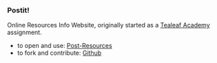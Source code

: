 ### Postit!

Online Resources Info Website, originally started as a [Tealeaf Academy](http://www.gotealeaf.com/) assignment.

+ to open and use: [Post-Resources](http://post-resources.herokuapp.com/)
+ to fork and contribute: [Github](https://github.com/kangkyu/post_it_redo)
